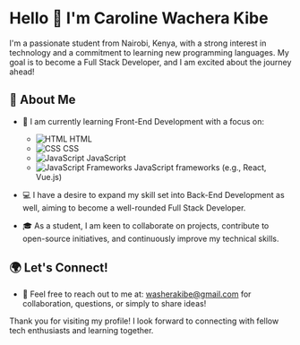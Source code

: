# Hello 👋 I'm Caroline Wachera Kibe

I'm a passionate student from Nairobi, Kenya, with a strong interest in technology and a commitment to learning new programming languages. My goal is to become a Full Stack Developer, and I am excited about the journey ahead!

## 🚀 About Me
- 🌱 I am currently learning Front-End Development with a focus on:
  - ![HTML](https://img.icons8.com/color/20/000000/html-5.png) HTML
  - ![CSS](https://img.icons8.com/color/20/000000/css3.png) CSS
  - ![JavaScript](https://img.icons8.com/color/20/000000/javascript.png) JavaScript
  - ![JavaScript Frameworks](https://img.icons8.com/color/20/000000/react-native.png) JavaScript frameworks (e.g., React, Vue.js)

- 💻 I have a desire to expand my skill set into Back-End Development as well, aiming to become a well-rounded Full Stack Developer.

- 🎓 As a student, I am keen to collaborate on projects, contribute to open-source initiatives, and continuously improve my technical skills.

## 🌍 Let's Connect!
- 📧 Feel free to reach out to me at: washerakibe@gmail.com for collaboration, questions, or simply to share ideas! 

Thank you for visiting my profile! I look forward to connecting with fellow tech enthusiasts and learning together.
